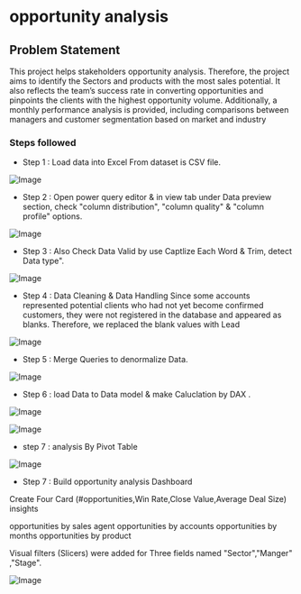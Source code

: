 
# opportunity analysis



## Problem Statement

This project helps stakeholders opportunity analysis.
Therefore, the project aims to identify the Sectors and products with the most sales potential. It also reflects the team’s success rate in converting opportunities and pinpoints the clients with the highest opportunity volume. Additionally, a monthly performance analysis is provided, including comparisons between managers and customer segmentation based on market and industry




### Steps followed 

- Step 1 : Load data into Excel From dataset is CSV file.

![Image](https://github.com/user-attachments/assets/89ef98fb-2299-4dc5-aeed-9c65f15d1c99)

- Step 2 : Open power query editor & in view tab under Data preview section, check "column distribution", "column quality" & "column profile" options.

![Image](https://github.com/user-attachments/assets/aa65d263-a94d-4b8f-8c8a-4d87ed53c818)

- Step 3 : Also Check Data Valid by use Captlize Each Word & Trim, detect Data type".

![Image](https://github.com/user-attachments/assets/02de6a41-0d75-497e-bb4b-6eb42ab69bf0)

- Step 4 :  Data Cleaning & Data Handling 
Since some accounts represented potential clients who had not yet become confirmed customers, they were not registered in the database and appeared as blanks. Therefore, we replaced the blank values with Lead

![Image](https://github.com/user-attachments/assets/39447387-b81a-43c2-8daa-b45bb069a771)


- Step 5 :  Merge Queries to denormalize Data.

![Image](https://github.com/user-attachments/assets/5189e24d-402f-4215-8f6c-56003ce8c2c6)





- Step 6 : load Data to Data model & make Caluclation by DAX .

![Image](https://github.com/user-attachments/assets/3fe7f681-6a2d-46ef-89e6-9ca8c80f9c51)


![Image](https://github.com/user-attachments/assets/717668cd-aab1-41c2-8c98-429f4862b0ba)



- step 7 : analysis By Pivot Table 

![Image](https://github.com/user-attachments/assets/4ca2544d-cfcb-4bb1-8292-97f6b8aa989b)



- Step 7 : Build opportunity analysis Dashboard 

Create Four Card (#opportunities,Win Rate,Close Value,Average Deal Size)
 insights

opportunities by sales agent
opportunities by accounts
opportunities by months
opportunities by product

 Visual filters (Slicers) were added for Three fields named "Sector","Manger" ,"Stage".


![Image](https://github.com/user-attachments/assets/e96f2b42-7ed5-4922-a760-033f19d79d73)
